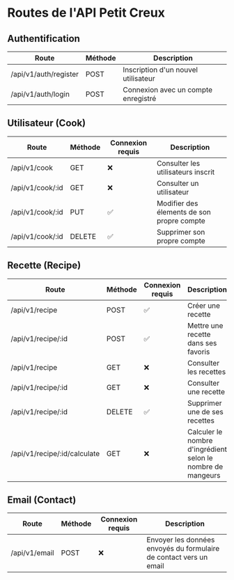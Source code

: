 # Routes de l'API Petit Creux

## Authentification

| Route                 | Méthode | Description                         |
| --------------------- | ------- | ----------------------------------- |
| /api/v1/auth/register | POST    | Inscription d'un nouvel utilisateur |
| /api/v1/auth/login    | POST    | Connexion avec un compte enregistré |

## Utilisateur (Cook)

| Route            | Méthode | Connexion requis | Description                                |
| ---------------- | ------- | ---------------- | ------------------------------------------ |
| /api/v1/cook     | GET     | ❌               | Consulter les utilisateurs inscrit         |
| /api/v1/cook/:id | GET     | ❌               | Consulter un utilisateur                   |
| /api/v1/cook/:id | PUT     | ✅               | Modifier des élements de son propre compte |
| /api/v1/cook/:id | DELETE  | ✅               | Supprimer son propre compte                |

## Recette (Recipe)

| Route                        | Méthode | Connexion requis | Description                                                 |
| ---------------------------- | ------- | ---------------- | ----------------------------------------------------------- |
| /api/v1/recipe               | POST    | ✅               | Créer une recette                                           |
| /api/v1/recipe/:id           | POST    | ✅               | Mettre une recette dans ses favoris                         |
| /api/v1/recipe               | GET     | ❌               | Consulter les recettes                                      |
| /api/v1/recipe/:id           | GET     | ❌               | Consulter une recette                                       |
| /api/v1/recipe/:id           | DELETE  | ✅               | Supprimer une de ses recettes                               |
| /api/v1/recipe/:id/calculate | GET     | ❌               | Calculer le nombre d'ingrédient selon le nombre de mangeurs |

## Email (Contact)

| Route         | Méthode | Connexion requis | Description                                                        |
| ------------- | ------- | ---------------- | ------------------------------------------------------------------ |
| /api/v1/email | POST    | ❌               | Envoyer les données envoyés du formulaire de contact vers un email |
